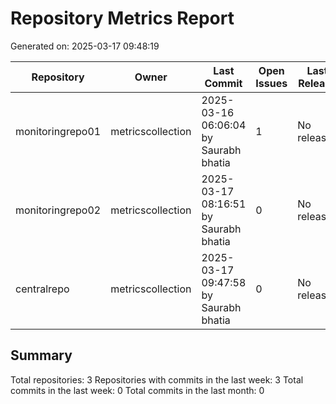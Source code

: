 # Repository Metrics Report

Generated on: 2025-03-17 09:48:19

| Repository       | Owner             | Last Commit                           |   Open Issues | Last Release   |   Commits (Week) |   Commits (Month) |   Contributors |
|------------------|-------------------|---------------------------------------|---------------|----------------|------------------|-------------------|----------------|
| monitoringrepo01 | metricscollection | 2025-03-16 06:06:04 by Saurabh bhatia |             1 | No releases    |                0 |                 0 |              1 |
| monitoringrepo02 | metricscollection | 2025-03-17 08:16:51 by Saurabh bhatia |             0 | No releases    |                0 |                 0 |              1 |
| centralrepo      | metricscollection | 2025-03-17 09:47:58 by Saurabh bhatia |             0 | No releases    |                0 |                 0 |              1 |

## Summary

Total repositories: 3
Repositories with commits in the last week: 3
Total commits in the last week: 0
Total commits in the last month: 0
